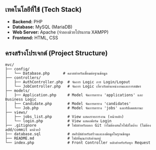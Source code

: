 ## เทคโนโลยีที่ใช้ (Tech Stack)

  * **Backend:** PHP
  * **Database:** MySQL (MariaDB)
  * **Web Server:** Apache (จำลองด้วยโปรแกรม XAMPP)
  * **Frontend:** HTML, CSS

## ครงสร้างโปรเจกต์ (Project Structure)

```
mvc/
├── config/
│   └── Database.php      # คลาสสำหรับเชื่อมต่อฐานข้อมูล
├── controllers/
│   ├── AuthController.php  # จัดการ Logic การ Login/Logout
│   └── JobController.php   # จัดการ Logic เกี่ยวกับตำแหน่งงานและการสมัคร
├── models/
│   ├── Application.php     # Model จัดการตาราง 'applications' และ Business Logic
│   ├── Candidate.php       # Model จัดการตาราง 'candidates'
│   └── Job.php             # Model จัดการตาราง 'jobs' และอัปเดตสถานะ
├── views/
│   ├── jobs_list.php       # View แสดงรายการงาน (หน้าหลัก)
│   └── login.php           # View แสดงฟอร์ม Login
├── .gitignore              # ไฟล์สำหรับบอก Git ว่าไม่ต้องสนใจไฟล์ใดบ้าง (ไม่ต้อง add/commit มาด้วย)
├── database.sql            # สคริปต์สำหรับสร้างและลงข้อมูลในฐานข้อมูล
├── README.md               # ไฟล์ที่คุณกำลังอ่านอยู่
└── index.php               # Front Controller หลักสำหรับรับทุก Request
```